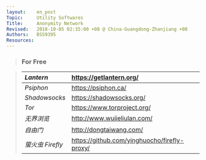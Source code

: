 ```yaml
---
layout:    en_post
Topic:     Utility Softwares
Title:     Anonymity Network
Revised:   2018-10-05 02:35:00 +08 @ China-Guangdong-Zhanjiang +08
Authors:   BSS9395
Resources:
---
```


> ### For Free

> | *Lantern*        | <https://getlantern.org/>                      |
> | :--------------- | :--------------------------------------------- |
> | *Psiphon*        | <https://psiphon.ca/>                          |
> | *Shadowsocks*    | <https://shadowsocks.org/>                     |
> | *Tor*            | <https://www.torproject.org/>                  |
> | *无界浏览*       | <http://www.wujieliulan.com/>                  |
> | *自由门*         | <http://dongtaiwang.com/>                      |
> | *萤火虫 Firefly* | <https://github.com/yinghuocho/firefly-proxy/> |

